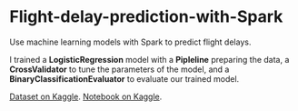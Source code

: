 # Flight-delay-prediction-with-Spark
Use machine learning models with Spark to predict flight delays.

I trained a **LogisticRegression** model with a **Pipleline** preparing the data, a **CrossValidator** to tune the parameters of the model, and a **BinaryClassificationEvaluator** to evaluate our trained model.

[Dataset on Kaggle](https://www.kaggle.com/tylerx/flights-and-airports-data).
[Notebook on Kaggle](https://www.kaggle.com/tylerx/machine-learning-with-spark).
